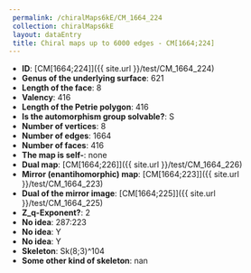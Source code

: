 ```yaml
--- 
 permalink: /chiralMaps6kE/CM_1664_224 
 collection: chiralMaps6kE
 layout: dataEntry
 title: Chiral maps up to 6000 edges - CM[1664;224]
---
```


- **ID**: [CM[1664;224]]({{ site.url }}/test/CM_1664_224)
- **Genus of the underlying surface**: 621
- **Length of the face**: 8
- **Valency**: 416
- **Length of the Petrie polygon**: 416
- **Is the automorphism group solvable?**: S
- **Number of vertices**: 8
- **Number of edges**: 1664
- **Number of faces**: 416
- **The map is self-**: none
- **Dual map**: [CM[1664;226]]({{ site.url }}/test/CM_1664_226)
- **Mirror (enantihomorphic) map**: [CM[1664;223]]({{ site.url }}/test/CM_1664_223)
- **Dual of the mirror image**: [CM[1664;225]]({{ site.url }}/test/CM_1664_225)
- **Z_q-Exponent?**: 2
- **No idea**:  287:223
- **No idea**: Y
- **No idea**: Y
- **Skeleton**: Sk(8;3)^104
- **Some other kind of skeleton**: nan
